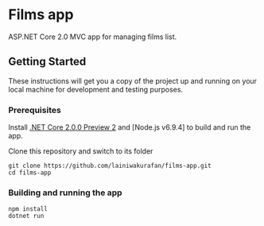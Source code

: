 # Films app

ASP.NET Core 2.0 MVC app for managing films list.

## Getting Started

These instructions will get you a copy of the project up and running on your local machine for development and testing purposes.

### Prerequisites

Install [.NET Core 2.0.0 Preview 2](https://github.com/dotnet/core/blob/master/release-notes/download-archives/2.0.0-preview2-download.md) and [Node.js v6.9.4] to build and run the app.

Clone this repository and switch to its folder
```
git clone https://github.com/lainiwakurafan/films-app.git
cd films-app
```

### Building and running the app
```
npm install
dotnet run
```